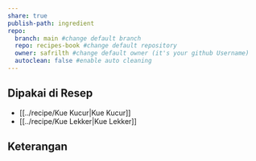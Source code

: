 ```yaml
---
share: true
publish-path: ingredient
repo:
  branch: main #change default branch 
  repo: recipes-book #change default repository
  owner: safrilth #change default owner (it's your github Username)
  autoclean: false #enable auto cleaning
---
```


## Dipakai di Resep
- [[../recipe/Kue Kucur|Kue Kucur]]
- [[../recipe/Kue Lekker|Kue Lekker]]


## Keterangan